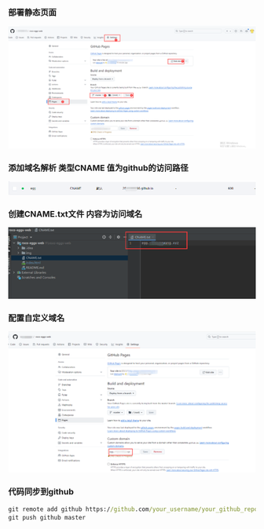 ### 部署静态页面
![](./img/其他/图片1.png)

### 添加域名解析 类型CNAME 值为github的访问路径
![](./img/其他/图片2.png)

### 创建CNAME.txt文件 内容为访问域名
![](./img/其他/图片3.png)

### 配置自定义域名
![](./img/其他/图片4.png)

### 代码同步到github
```cmd
git remote add github https://github.com/your_username/your_github_repo.git
git push github master
```